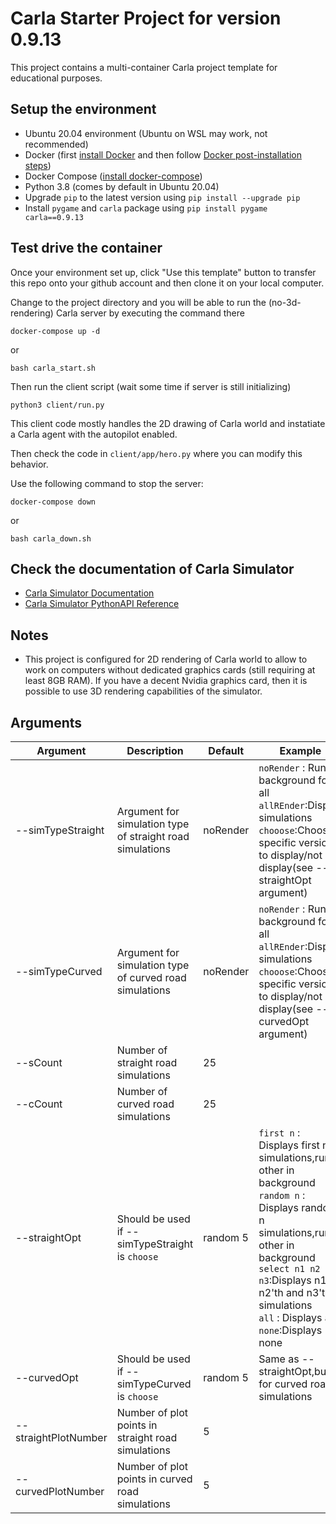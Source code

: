 # Carla Starter Project for version 0.9.13

This project contains a multi-container Carla project template for educational purposes.

## Setup the environment

- Ubuntu 20.04 environment (Ubuntu on WSL may work, not recommended)
- Docker (first [install Docker](https://docs.docker.com/engine/install/ubuntu/#install-using-the-repository) and then
  follow [Docker post-installation steps](https://docs.docker.com/engine/install/linux-postinstall/))
- Docker Compose ([install docker-compose](https://docs.docker.com/compose/install/))
- Python 3.8 (comes by default in Ubuntu 20.04)
- Upgrade `pip` to the latest version using `pip install --upgrade pip`
- Install `pygame` and `carla` package using `pip install pygame carla==0.9.13`

## Test drive the container

Once your environment set up, click "Use this template" button to transfer this repo onto your github account and then
clone it on your local computer.

Change to the project directory and you will be able to run the (no-3d-rendering) Carla server by executing the command
there

```
docker-compose up -d
```

or

```
bash carla_start.sh
```

Then run the client script (wait some time if server is still initializing)

```
python3 client/run.py
```

This client code mostly handles the 2D drawing of Carla world and instatiate a Carla agent with the autopilot enabled.

Then check the code in `client/app/hero.py` where you can modify this behavior.

Use the following command to stop the server:

```
docker-compose down
```

or

```
bash carla_down.sh
```

## Check the documentation of Carla Simulator

- [Carla Simulator Documentation](https://carla.readthedocs.io/en/0.9.13/)
- [Carla Simulator PythonAPI Reference](https://carla.readthedocs.io/en/0.9.13/python_api/)

## Notes

- This project is configured for 2D rendering of Carla world to allow to work on computers without dedicated graphics
  cards (still requiring at least 8GB RAM). If you have a decent Nvidia graphics card, then it is possible to use 3D
  rendering capabilities of the simulator.

## Arguments

| Argument             | Description                                               | Default  | Example                                                                                                                                                                                                                                                                            |
|----------------------|-----------------------------------------------------------|----------|------------------------------------------------------------------------------------------------------------------------------------------------------------------------------------------------------------------------------------------------------------------------------------|
| --simTypeStraight    | Argument for simulation type of straight road simulations | noRender | ```noRender``` : Run in background for all </br>```allREnder```:Display simulations<br/> ```chooose```:Choose specific versions to display/not display(see --straightOpt argument)                                                                                                 |
| --simTypeCurved      | Argument for simulation type of curved road simulations   | noRender | ```noRender``` : Run in background for all </br>```allREnder```:Display simulations<br/> ```chooose```:Choose specific versions to display/not display(see --curvedOpt argument)                                                                                                   |
| --sCount             | Number of straight road simulations                       | 25       |                                                                                                                                                                                                                                                                                    |
| --cCount             | Number of curved road simulations                         | 25       |                                                                                                                                                                                                                                                                                    |
| --straightOpt        | Should be used if --simTypeStraight is ```choose```       | random 5 | ```first n``` : Displays first n simulations,runs other in background<br/>```random n``` : Displays random n simulations,runs other in background<br/>```select n1 n2 n3```:Displays n1'th n2'th and n3'th simulations<br/> ```all``` : Displays all <br/>```none```:Displays none |
| --curvedOpt          | Should be used if --simTypeCurved is ```choose```         | random 5 | Same as --straightOpt,but for curved road simulations                                                                                                                                                                                                                              |
| --straightPlotNumber | Number of plot points in straight road simulations        | 5        |                                                                                                                                                                                                                                                                                    |
| --curvedPlotNumber   | Number of plot points in curved road simulations          | 5        |                                                                                                                                                                                                                                                                                    |

